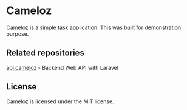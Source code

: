 # Cameloz

Cameloz is a simple task application. This was built for demonstration purpose.

## Related repositories

[api.cameloz](https://github.com/jamband/api.cameloz) - Backend Web API with Laravel

## License

Cameloz is licensed under the MIT license.
